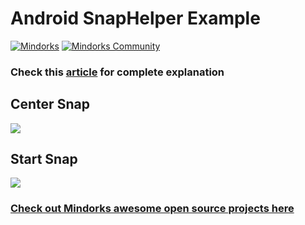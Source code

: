 # Android SnapHelper Example

[![Mindorks](https://img.shields.io/badge/mindorks-opensource-blue.svg)](https://mindorks.com/open-source-projects)
[![Mindorks Community](https://img.shields.io/badge/join-community-blue.svg)](https://mindorks.com/join-community)

### Check this [article](https://blog.mindorks.com/using-snaphelper-in-recyclerview-fc616b6833e8) for complete explanation

## Center Snap

<img src=https://raw.githubusercontent.com/MindorksOpenSource/SnapHelperExample/master/assets/center_snap.gif >

## Start Snap

<img src=https://raw.githubusercontent.com/MindorksOpenSource/SnapHelperExample/master/assets/start_snap.gif >

### [Check out Mindorks awesome open source projects here](https://mindorks.com/open-source-projects)
